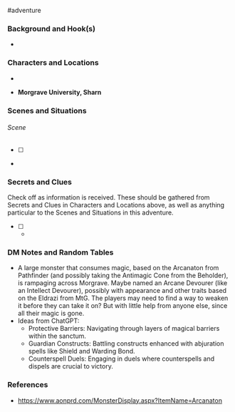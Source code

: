  #adventure 

### Background and Hook(s)

* 

### Characters and Locations

* 

* **Morgrave University, Sharn**

### Scenes and Situations

###### Scene
 - [ ] 
- 

### Secrets and Clues
Check off as information is received. These should be gathered from Secrets and Clues in Characters and Locations above, as well as anything particular to the Scenes and Situations in this adventure.

 - [ ] -

### DM Notes and Random Tables

- A large monster that consumes magic, based on the Arcanaton from Pathfinder (and possibly taking the Antimagic Cone from the Beholder), is rampaging across Morgrave. Maybe named an Arcane Devourer (like an Intellect Devourer), possibly with appearance and other traits based on the Eldrazi from MtG. The players may need to find a way to weaken it before they can take it on? But with little help from anyone else, since all their magic is gone.
- Ideas from ChatGPT:
	- Protective Barriers: Navigating through layers of magical barriers within the sanctum.
	* Guardian Constructs: Battling constructs enhanced with abjuration spells like Shield and Warding Bond.
	* Counterspell Duels: Engaging in duels where counterspells and dispels are crucial to victory.

### References

- https://www.aonprd.com/MonsterDisplay.aspx?ItemName=Arcanaton
